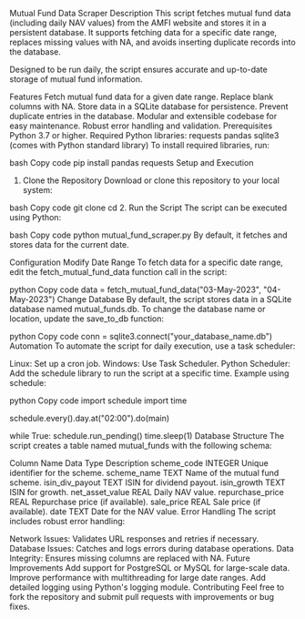 Mutual Fund Data Scraper
Description
This script fetches mutual fund data (including daily NAV values) from the AMFI website and stores it in a persistent database. It supports fetching data for a specific date range, replaces missing values with NA, and avoids inserting duplicate records into the database.

Designed to be run daily, the script ensures accurate and up-to-date storage of mutual fund information.

Features
Fetch mutual fund data for a given date range.
Replace blank columns with NA.
Store data in a SQLite database for persistence.
Prevent duplicate entries in the database.
Modular and extensible codebase for easy maintenance.
Robust error handling and validation.
Prerequisites
Python 3.7 or higher.
Required Python libraries:
requests
pandas
sqlite3 (comes with Python standard library)
To install required libraries, run:

bash
Copy code
pip install pandas requests
Setup and Execution
1. Clone the Repository
Download or clone this repository to your local system:

bash
Copy code
git clone <repository-url>
cd <repository-folder>
2. Run the Script
The script can be executed using Python:

bash
Copy code
python mutual_fund_scraper.py
By default, it fetches and stores data for the current date.

Configuration
Modify Date Range
To fetch data for a specific date range, edit the fetch_mutual_fund_data function call in the script:

python
Copy code
data = fetch_mutual_fund_data("03-May-2023", "04-May-2023")
Change Database
By default, the script stores data in a SQLite database named mutual_funds.db.
To change the database name or location, update the save_to_db function:

python
Copy code
conn = sqlite3.connect("your_database_name.db")
Automation
To automate the script for daily execution, use a task scheduler:

Linux: Set up a cron job.
Windows: Use Task Scheduler.
Python Scheduler: Add the schedule library to run the script at a specific time.
Example using schedule:

python
Copy code
import schedule
import time

schedule.every().day.at("02:00").do(main)

while True:
    schedule.run_pending()
    time.sleep(1)
Database Structure
The script creates a table named mutual_funds with the following schema:

Column Name	Data Type	Description
scheme_code	INTEGER	Unique identifier for the scheme.
scheme_name	TEXT	Name of the mutual fund scheme.
isin_div_payout	TEXT	ISIN for dividend payout.
isin_growth	TEXT	ISIN for growth.
net_asset_value	REAL	Daily NAV value.
repurchase_price	REAL	Repurchase price (if available).
sale_price	REAL	Sale price (if available).
date	TEXT	Date for the NAV value.
Error Handling
The script includes robust error handling:

Network Issues: Validates URL responses and retries if necessary.
Database Issues: Catches and logs errors during database operations.
Data Integrity: Ensures missing columns are replaced with NA.
Future Improvements
Add support for PostgreSQL or MySQL for large-scale data.
Improve performance with multithreading for large date ranges.
Add detailed logging using Python's logging module.
Contributing
Feel free to fork the repository and submit pull requests with improvements or bug fixes.